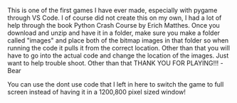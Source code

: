 This is one of the first games I have ever made, especially with pygame through VS Code. I of course did not create this on my own, I had a lot of help through the book Python Crash Course by Erich Matthes. Once you download and unzip and have it in a folder, make sure you make a folder called "images" and place both of the bitmap images in that folder so when running the code it pulls it from the correct location. Other than that you will have to go into the actual code and change the location of the images. Just want to help trouble shoot. Other than that THANK YOU FOR PLAYING!!! -Bear

You can use the dont use code that I left in here to switch the game to full screen instead of having it in a 1200,800 pixel sized window!
